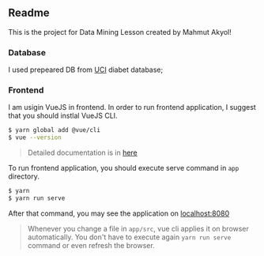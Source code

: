## Readme

This is the project for Data Mining Lesson created by Mahmut Akyol!

### Database

I used prepeared DB from [UCI](https://archive.ics.uci.edu/ml/datasets/Early+stage+diabetes+risk+prediction+dataset.) diabet database;


### Frontend

I am usigin VueJS in frontend. In order to run frontend application, I suggest that you should instlal VueJS CLI.

```bash
$ yarn global add @vue/cli
$ vue --version
```

> Detailed documentation is in [here](https://cli.vuejs.org/guide/installation.html)

To run frontend application, you should execute serve command in `app` directory. 

```bash
$ yarn
$ yarn run serve
```

After that command, you may see the application on [localhost:8080](http://localhost:8080)

> Whenever you change a file in `app/src`, vue cli applies it on browser automatically. You don't have to execute again `yarn run serve` command or even refresh the browser. 